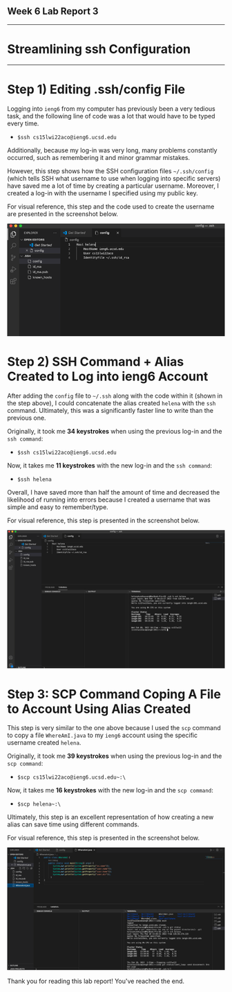 ## Week 6 Lab Report 3 
---

# Streamlining ssh Configuration 
---

# Step 1) Editing .ssh/config File

Logging into ``ieng6`` from my computer has previously been a very tedious task, and the following line of code was a lot that would have to be typed every time. 
- ``$ssh cs15lwi22aco@ieng6.ucsd.edu``

Additionally, because my log-in was very long, many problems constantly occurred, such as remembering it and minor grammar mistakes. 

However, this step shows how the SSH configuration files ``~/.ssh/config`` (which tells SSH what username to use when logging into specific servers) have saved me a lot of time by creating a particular username. Moreover, I created a log-in with the username I specified using my public key. 

For visual reference, this step and the code used to create the username are presented in the screenshot below. 

![image](ssh_config.png)

# Step 2) SSH Command + Alias Created to Log into ieng6 Account 

After adding the ``config`` file to ``~/.ssh`` along with the code within it (shown in the step above), I could concatenate the alias created ``helena`` with the ``ssh`` command. Ultimately, this was a significantly faster line to write than the previous one. 

Originally, it took me **34 keystrokes** when using the previous log-in and the ``ssh command``:  
- ``$ssh cs15lwi22aco@ieng6.ucsd.edu``

Now, it takes me **11 keystrokes** with the new log-in and the ``ssh command``: 
- ``$ssh helena``

Overall, I have saved more than half the amount of time and decreased the likelihood of running into errors because I created a username that was simple and easy to remember/type. 

For visual reference, this step is presented in the screenshot below. 

![image](ssh_command.png)



# Step 3: SCP Command Coping A File to Account Using Alias Created

This step is very similar to the one above because I used the ``scp`` command to copy a file ``WhereAmI.java`` to my ``ieng6`` account using the specific username created ``helena``.

Originally, it took me **39 keystrokes** when using the previous log-in and the ``scp command``:  
- ``$scp cs15lwi22aco@ieng6.ucsd.edu~:\``

Now, it takes me **16 keystrokes** with the new log-in and the ``scp command``: 
- ``$scp helena~:\``

Ultimately, this step is an excellent representation of how creating a new alias can save time using different commands.

For visual reference, this step is presented in the screenshot below. 

![image](scp_new_username.png)

Thank you for reading this lab report! You've reached the end. 